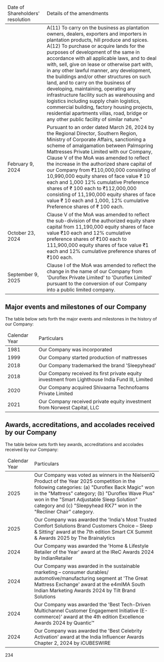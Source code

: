 <table><thead><tr><td>Date of Shareholders' resolution</td><td>Details of the amendments</td></tr></thead><tbody><tr><td></td><td>A(11) To carry on the business as plantation owners, dealers, exporters and importers in plantation products, hill produce and spices.<br/>A(12) To purchase or acquire lands for the purposes of development of the same in accordance with all applicable laws, and to deal with, sell, give on lease or otherwise part with, in any other lawful manner, any development, the buildings and/or other structures on such land, and to carry on the business of developing, maintaining, operating any infrastructure facility such as warehousing and logistics including supply chain logistics, commercial building, factory housing projects, residential apartments villas, road, bridge or any other public facility of similar nature."</td></tr><tr><td>February 9, 2024</td><td>Pursuant to an order dated March 26, 2024 by the Regional Director, Southern Region, Ministry of Corporate Affairs, sanctioning a scheme of amalgamation between Palmspring Mattresses Private Limited with our Company, Clause V of the MoA was amended to reflect the increase in the authorized share capital of our Company from ₹110,000,000 consisting of 10,990,000 equity shares of face value ₹ 10 each and 1,000 12% cumulative Preference shares of ₹ 100 each to ₹112,000,000 consisting of 11,190,000 equity shares of face value ₹ 10 each and 1,000, 12% cumulative Preference shares of ₹ 100 each.</td></tr><tr><td>October 23, 2024</td><td>Clause V of the MoA was amended to reflect the sub-division of the authorized equity share capital from 11,190,000 equity shares of face value ₹10 each and 12% cumulative preference shares of ₹100 each to 111,900,000 equity shares of face value ₹1 each and 12% cumulative preference shares of ₹100 each.</td></tr><tr><td>September 9, 2025</td><td>Clause I of the MoA was amended to reflect the change in the name of our Company from 'Duroflex Private Limited' to 'Duroflex Limited' pursuant to the conversion of our Company into a public limited company.</td></tr></tbody></table>

## Major events and milestones of our Company

The table below sets forth the major events and milestones in the history of our Company:

<table><thead><tr><td>Calendar Year</td><td>Particulars</td></tr></thead><tbody><tr><td>1981</td><td>Our Company was incorporated</td></tr><tr><td>1999</td><td>Our Company started production of mattresses</td></tr><tr><td>2018</td><td>Our Company trademarked the brand 'Sleepyhead'</td></tr><tr><td>2018</td><td>Our Company received its first private equity investment from Lighthouse India Fund III, Limited</td></tr><tr><td>2020</td><td>Our Company acquired Shivaarna Technofoams Private Limited</td></tr><tr><td>2021</td><td>Our Company received private equity investment from Norwest Capital, LLC</td></tr></tbody></table>

## Awards, accreditations, and accolades received by our Company

The table below sets forth key awards, accreditations and accolades received by our Company:

<table><thead><tr><td>Calendar Year</td><td>Particulars</td></tr></thead><tbody><tr><td>2025</td><td>Our Company was voted as winners in the NielsenIQ Product of the Year 2025 competition in the following categories: (a) "Duroflex Back Magic" won in the "Mattress" category; (b) "Duroflex Wave Plus" won in the "Smart Adjustable Sleep Solution" category and (c) "Sleepyhead RX7" won in the "Recliner Chair" category.</td></tr><tr><td>2025</td><td>Our Company was awarded the 'India's Most Trusted Comfort Solutions Brand Customers Choice – Sleep & Sitting' award at the 7th edition Smart CX Summit & Awards 2025 by The Brainalytics</td></tr><tr><td>2024</td><td>Our Company was awarded the 'Home & Lifestyle Retailer of the Year' award at the IReC Awards 2024 by IndianRetailer</td></tr><tr><td>2024</td><td>Our Company was awarded in the sustainable marketing – consumer durables/ automotive/manufacturing segment at 'The Great Mattress Exchange' award at the e4mIMA South Indian Marketing Awards 2024 by Tilt Brand Solutions</td></tr><tr><td>2024</td><td>Our Company was awarded the 'Best Tech-Driven Multichannel Customer Engagement Initiative (E-commerce)' award at the 4th edition Excellence Awards 2024 by Quantic™</td></tr><tr><td>2024</td><td>Our Company was awarded the 'Best Celebrity Activation' award at the India Influencer Awards Chapter 2, 2024 by iCUBESWIRE</td></tr></tbody></table>

234